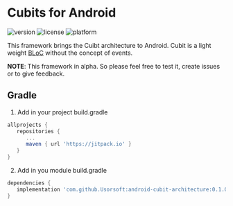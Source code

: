 # Cubits for Android

![version](https://img.shields.io/badge/Version-0.1.0-blue) ![license](https://img.shields.io/badge/license-Apache_2.0-blueviolet) ![platform](https://img.shields.io/badge/platform-Android-green)

This framework brings the Cuibt architecture to Android.
Cubit is a light weight [BLoC](https://github.com/felangel/bloc/tree/master/packages/bloc) without the concept of events.

**NOTE**: This framework in alpha. So please feel free to test it, create issues or to give feedback.

## Gradle
1. Add in your project build.gradle
```groovy
allprojects {
   repositories {
      ...
      maven { url 'https://jitpack.io' }
   }
}
```

2. Add in you module build.gradle
```groovy
dependencies {
   implementation 'com.github.Usorsoft:android-cubit-architecture:0.1.0'
}
```
